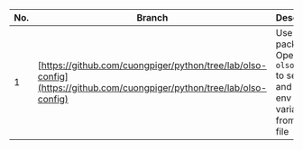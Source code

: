 |No.|Branch|Description|Tag|
|-|-|-|-|
|1|[https://github.com/cuongpiger/python/tree/lab/olso-config](https://github.com/cuongpiger/python/tree/lab/olso-config)|Use the package OpenStack `olso-config` to set up and load env variables from config file|`olso-config`, `python`, `lab`|